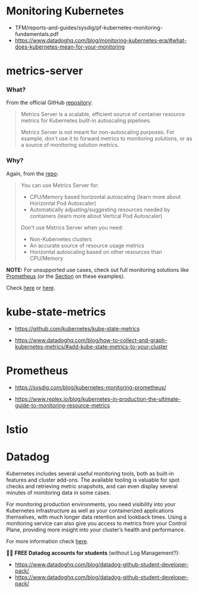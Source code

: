 
# Monitoring Kubernetes

* TFM/reports-and-guides/sysdig/pf-kubernetes-monitoring-fundamentals.pdf
* https://www.datadoghq.com/blog/monitoring-kubernetes-era/#what-does-kubernetes-mean-for-your-monitoring

# metrics-server

### What?

From the official GitHub [repository](https://github.com/kubernetes-sigs/metrics-server):

> Metrics Server is a scalable, efficient source of container resource metrics for Kubernetes built-in autoscaling pipelines.
>
> Metrics Server is not meant for non-autoscaling purposes. For example, don't use it to forward metrics to monitoring solutions, or as a source of monitoring solution metrics.

### Why?

Again, from the [repo](https://github.com/kubernetes-sigs/metrics-server):

> You can use Metrics Server for:
> * CPU/Memory based horizontal autoscaling (learn more about Horizontal Pod Autoscaler)
> * Automatically adjusting/suggesting resources needed by containers (learn more about Vertical Pod Autoscaler)
>
> Don't use Metrics Server when you need:
> * Non-Kubernetes clusters
> * An accurate source of resource usage metrics
> * Horizontal autoscaling based on other resources than CPU/Memory

**NOTE:** For unsupported use cases, check out full monitoring solutions like [Prometheus](https://prometheus.io/) (or the [Section](#prometheus-section) on these examples).

Check [here](https://github.com/kubernetes-sigs/metrics-server) or [here](https://www.datadoghq.com/blog/how-to-collect-and-graph-kubernetes-metrics/).

# kube-state-metrics

* https://github.com/kubernetes/kube-state-metrics

* https://www.datadoghq.com/blog/how-to-collect-and-graph-kubernetes-metrics/#add-kube-state-metrics-to-your-cluster

# Prometheus
<a name="prometheus-section"></a>

* https://sysdig.com/blog/kubernetes-monitoring-prometheus/

* https://www.replex.io/blog/kubernetes-in-production-the-ultimate-guide-to-monitoring-resource-metrics

# Istio

# Datadog

Kubernetes includes several useful monitoring tools, both as built-in features and cluster add-ons. The available tooling is valuable for spot checks and retrieving metric snapshots, and can even display several minutes of monitoring data in some cases.

For monitoring production environments, you need visibility into your Kubernetes infrastructure as well as your containerized applications themselves, with much longer data retention and lookback times. Using a monitoring service can also give you access to metrics from your Control Plane, providing more insight into your cluster’s health and performance.

For more information check [here](datadog/README.md).

:tada::confetti_ball: **FREE Datadog accounts for students** (without Log Management?):
* https://www.datadoghq.com/blog/datadog-github-student-developer-pack/
* https://www.datadoghq.com/blog/datadog-github-student-developer-pack/
